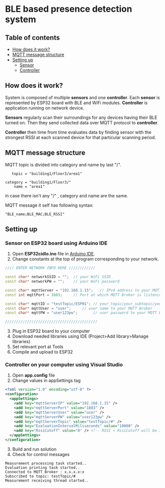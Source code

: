 ﻿# BLE based presence detection system 

## Table of contents
- [How does it work?](#-how-does-it-work)
- [MQTT message structure](#mqtt-message-structure)
- [Setting up](#setting-up)
  - [Sensor](#-sensor-on-esp32-board-using-arduino-ide)
  - [Controller](#-controller-on-your-computer-using-visual-studio)

## How does it work?
System is composed of multiple **sensors** and one **controller**. Each **sensor** is represented by ESP32 board with BLE and WiFi modules. **Controller** is application running on network device.

**Sensors** regularly scan their surroundings for any devices having their BLE turned on. Then they send collected data over MQTT protocol to **controller**.

**Controller** then time from time evaluates data by finding sensor with the strongest RSSI at each scanned device for that particular scanning period. 

## MQTT message structure
MQTT topic is divided into category and name by last "/".
```example
   topic = "building1/Floor3/area1"

category = "building1/Floor3/"
    name = "area1"
```
in case there isn't any "/" , category and name are the same.

MQTT message it self has following syntax:
```string
"BLE_name;BLE_MAC;BLE_RSSI"
```


## Setting up
### Sensor on ESP32 board using Arduino IDE
 1) Open **ESP32cidlo.ino** file in [Arduino IDE](https://www.arduino.cc/en/Main/Software).
 2) Change constants at the top of program corresponding to your network.

```C++
//// ENTER NETWORK INFO HERE ////////////

const char* networkSSID = "";  // your WiFi SSID
const char* networkPW = "";    // your WiFi password

const char* mqttServer = "192.168.1.15";   // IPv4 address to your MQTT Broker
const int mqttPort = 1883;     // Port at which MQTT Broker is listening (1883 is standard for MQTT protocol)

const char* mqttID = "testTopic/ESP01"; // your_topic/your_subtopic/your_sensor_ID (subtopics are not required)
const char* mqttUser = "user";     // user name to your MQTT Broker
const char* mqttPW = "user123pw";       // user password to your MQTT Broker

//////////////////////////////////////////
```
 3) Plug in ESP32 board to your computer
 4) Download needed libraries using IDE (Project>Add library>Manage libraries) 
 5) Set relevant port at Tools
 6) Compile and upload to ESP32

 ### Controller on your computer using Visual Studio
  1) Open **app.config** file
  2) Change values in appSettings tag
  ```xml
  <?xml version="1.0" encoding="utf-8" ?>
  <configuration>
    <appSettings>
      <add key="mqttServerIP" value="192.168.1.15" />
      <add key="mqttServerPort" value="1883" />
      <add key="mqttServerUser" value="user" />
      <add key="mqttServerPW" value="user123pw" />
      <add key="mqttServerTopic" value="testTopic/#" />
      <add key="EvaluationIntervalMiliseconds" value="10000" />
      <add key="RssiCutoff" value="0" /> <!-- RSSI < RssiCutoff will be ignored , value 0 means no Cutoff -->
    </appSettings>
  </configuration>

  ```
  3) Build and run solution
  4) Check for control messages
  ```
Measurement processing task started..
Evaluation printing task started..
Connected to MQTT Broker : x.x.x.x:x
Subscribed to topic: testTopic/#
Measurement receiving thread started..
  ```












